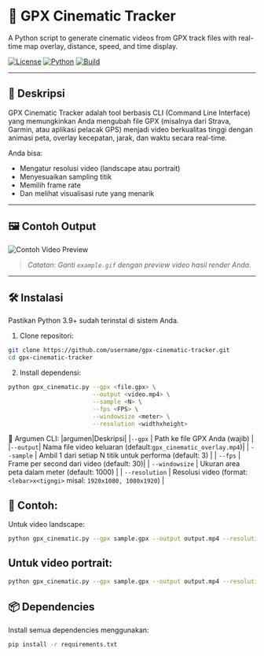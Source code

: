 # 🎥 GPX Cinematic Tracker

A Python script to generate cinematic videos from GPX track files with real-time map overlay, distance, speed, and time display.

[![License](https://img.shields.io/github/license/nuralan/gpx-cinematic-tracker )](https://github.com/nuralan/gpx-cinematic-tracker/blob/main/LICENSE )
[![Python](https://img.shields.io/badge/Python-3.9+-blue.svg )](https://www.python.org/ )
[![Build](https://img.shields.io/github/actions/workflow/status/nuralan/gpx-cinematic-tracker/build.yml?branch=main)]( https://github.com/nuralan/gpx-cinematic-tracker/actions )

---

## 📌 Deskripsi

GPX Cinematic Tracker adalah tool berbasis CLI (Command Line Interface) yang memungkinkan Anda mengubah file GPX (misalnya dari Strava, Garmin, atau aplikasi pelacak GPS) menjadi video berkualitas tinggi dengan animasi peta, overlay kecepatan, jarak, dan waktu secara real-time.

Anda bisa:
- Mengatur resolusi video (landscape atau portrait)
- Menyesuaikan sampling titik
- Memilih frame rate
- Dan melihat visualisasi rute yang menarik

---

## 🖼️ Contoh Output

![Contoh Video Preview](example.gif)

> *Catatan: Ganti `example.gif` dengan preview video hasil render Anda.*

---

## 🛠️ Instalasi

Pastikan Python 3.9+ sudah terinstal di sistem Anda.

1. Clone repositori:

```bash
git clone https://github.com/username/gpx-cinematic-tracker.git 
cd gpx-cinematic-tracker
```

2. Install dependensi:

```bash
python gpx_cinematic.py --gpx <file.gpx> \
                        --output <video.mp4> \
                        --sample <N> \
                        --fps <FPS> \
                        --windowsize <meter> \
                        --resolution <widthxheight>
```

🔧 Argumen CLI:
|argumen|Deskripsi|
|`--gpx` | Path ke file GPX Anda (wajib) |
|`--output`| Nama file video keluaran (default:`gpx_cinematic_overlay.mp4`)|
| `--sample` | Ambil 1 dari setiap N titik untuk performa (default: 3) |
| `--fps` | Frame per second dari video (default: 30)|
| `--windowsize` | Ukuran area peta dalam meter (default: 1000) |
| `--resolution` | Resolusi video (format: `<lebar>x<tigngi>` misal: `1920x1080, 1080x1920`) |

## 📱 Contoh: 
Untuk video landscape: 
```bash
python gpx_cinematic.py --gpx sample.gpx --output output.mp4 --resolution 1920x1080
```
## Untuk video portrait:
```bash
python gpx_cinematic.py --gpx sample.gpx --output output.mp4 --resolution 1080x1920
```

## 📦 Dependencies 

Install semua dependencies menggunakan: 
```bash
pip install -r requirements.txt
```
 
